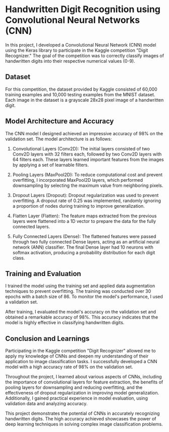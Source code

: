 # Handwritten Digit Recognition using Convolutional Neural Networks (CNN)

In this project, I developed a Convolutional Neural Network (CNN) model using the Keras library to participate in the Kaggle competition "Digit Recognizer." The goal of the competition was to correctly classify images of handwritten digits into their respective numerical values (0-9).

## Dataset
For this competition, the dataset provided by Kaggle consisted of 60,000 training examples and 10,000 testing examples from the MNIST dataset. Each image in the dataset is a grayscale 28x28 pixel image of a handwritten digit.

## Model Architecture and Accuracy
The CNN model I designed achieved an impressive accuracy of 98% on the validation set. The model architecture is as follows:

1. Convolutional Layers (Conv2D): The initial layers consisted of two Conv2D layers with 32 filters each, followed by two Conv2D layers with 64 filters each. These layers learned important features from the images by applying a set of learnable filters.

2. Pooling Layers (MaxPool2D): To reduce computational cost and prevent overfitting, I incorporated MaxPool2D layers, which performed downsampling by selecting the maximum value from neighboring pixels.

3. Dropout Layers (Dropout): Dropout regularization was used to prevent overfitting. A dropout rate of 0.25 was implemented, randomly ignoring a proportion of nodes during training to improve generalization.

4. Flatten Layer (Flatten): The feature maps extracted from the previous layers were flattened into a 1D vector to prepare the data for the fully connected layers.

5. Fully Connected Layers (Dense): The flattened features were passed through two fully connected Dense layers, acting as an artificial neural network (ANN) classifier. The final Dense layer had 10 neurons with softmax activation, producing a probability distribution for each digit class.

## Training and Evaluation
I trained the model using the training set and applied data augmentation techniques to prevent overfitting. The training was conducted over 30 epochs with a batch size of 86. To monitor the model's performance, I used a validation set.

After training, I evaluated the model's accuracy on the validation set and obtained a remarkable accuracy of 98%. This accuracy indicates that the model is highly effective in classifying handwritten digits.

## Conclusion and Learnings
Participating in the Kaggle competition "Digit Recognizer" allowed me to apply my knowledge of CNNs and deepen my understanding of their application to image classification tasks. I successfully developed a CNN model with a high accuracy rate of 98% on the validation set.

Throughout the project, I learned about various aspects of CNNs, including the importance of convolutional layers for feature extraction, the benefits of pooling layers for downsampling and reducing overfitting, and the effectiveness of dropout regularization in improving model generalization. Additionally, I gained practical experience in model evaluation, using validation data and analyzing accuracy.

This project demonstrates the potential of CNNs in accurately recognizing handwritten digits. The high accuracy achieved showcases the power of deep learning techniques in solving complex image classification problems.
